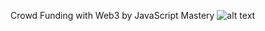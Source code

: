 Crowd Funding with Web3 by JavaScript Mastery
![alt text](https://github.com/wayosu/crowdfunding-byJSM/viewproject.png)
